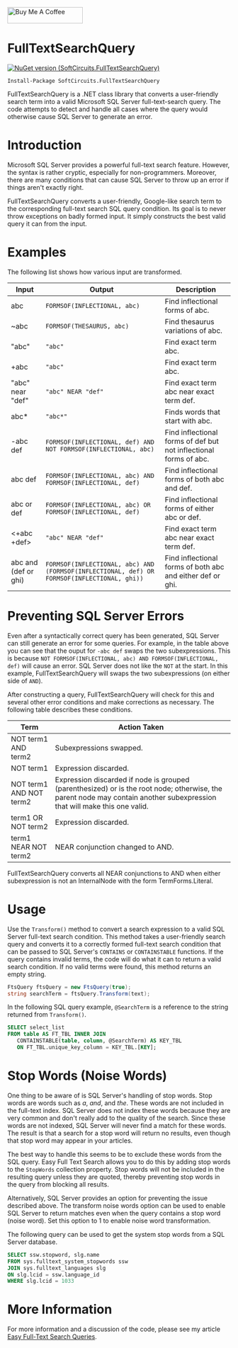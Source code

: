 <a href="https://www.buymeacoffee.com/jonathanwood" target="_blank"><img src="https://www.buymeacoffee.com/assets/img/custom_images/black_img.png" alt="Buy Me A Coffee" style="height: 37px !important;width: 170px !important;" ></a>

# FullTextSearchQuery

[![NuGet version (SoftCircuits.FullTextSearchQuery)](https://img.shields.io/nuget/v/SoftCircuits.FullTextSearchQuery.svg?style=flat-square)](https://www.nuget.org/packages/SoftCircuits.FullTextSearchQuery/)

```
Install-Package SoftCircuits.FullTextSearchQuery
```

FullTextSearchQuery is a .NET class library that converts a user-friendly search term into a valid Microsoft SQL Server full-text-search query. The code attempts to detect and handle all cases where the query would otherwise cause SQL Server to generate an error.

# Introduction
Microsoft SQL Server provides a powerful full-text search feature. However, the syntax is rather cryptic, especially for non-programmers. Moreover, there are many conditions that can cause SQL Server to throw up an error if things aren't exactly right.

FullTextSearchQuery converts a user-friendly, Google-like search term to the corresponding full-text search SQL query condition. Its goal is to never throw exceptions on badly formed input. It simply constructs the best valid query it can from the input.

# Examples
The following list shows how various input are transformed.

| Input | Output | Description |
| ---- | ---- | ---- |
| abc | `FORMSOF(INFLECTIONAL, abc)` | Find inflectional forms of abc.
| ~abc | `FORMSOF(THESAURUS, abc)` | Find thesaurus variations of abc.
| "abc" | `"abc"` | Find exact term abc.
| +abc | `"abc"` | Find exact term abc.
| "abc" near "def" | `"abc" NEAR "def"` | Find exact term abc near exact term def.
| abc* | `"abc*"` | Finds words that start with abc.
| -abc def | `FORMSOF(INFLECTIONAL, def) AND NOT FORMSOF(INFLECTIONAL, abc)` | Find inflectional forms of def but not inflectional forms of abc. |
| abc def | `FORMSOF(INFLECTIONAL, abc) AND FORMSOF(INFLECTIONAL, def)` | Find inflectional forms of both abc and def.
| abc or def | `FORMSOF(INFLECTIONAL, abc) OR FORMSOF(INFLECTIONAL, def)` | Find inflectional forms of either abc or def.
| &lt;+abc +def&gt; | `"abc" NEAR "def"` | Find exact term abc near exact term def.
| abc and (def or ghi) | `FORMSOF(INFLECTIONAL, abc) AND (FORMSOF(INFLECTIONAL, def) OR FORMSOF(INFLECTIONAL, ghi))` | Find inflectional forms of both abc and either def or ghi.

# Preventing SQL Server Errors
Even after a syntactically correct query has been generated, SQL Server can still generate an error for some queries. For example, in the table above you can see that the ouput for `-abc def` swaps the two subexpressions. This is because `NOT FORMSOF(INFLECTIONAL, abc) AND FORMSOF(INFLECTIONAL, def)` will cause an error. SQL Server does not like the `NOT` at the start. In this example, FullTextSearchQuery will swaps the two subexpressions (on either side of `AND`).

After constructing a query, FullTextSearchQuery will check for this and several other error conditions and make corrections as necessary. The following table describes these conditions.

| Term | Action Taken
| ---- | ----
| NOT term1 AND term2 | Subexpressions swapped.
| NOT term1 | Expression discarded.
| NOT term1 AND NOT term2 | Expression discarded if node is grouped (parenthesized) or is the root node; otherwise, the parent node may contain another subexpression that will make this one valid.
| term1 OR NOT term2 | Expression discarded.
| term1 NEAR NOT term2 | NEAR conjunction changed to AND.

FullTextSearchQuery converts all NEAR conjunctions to AND when either subexpression is not an InternalNode with the form TermForms.Literal.

# Usage
Use the `Transform()` method to convert a search expression to a valid SQL Server full-text search condition. This method takes a user-friendly search query and converts it to a correctly formed full-text search condition that can be passed to SQL Server's `CONTAINS` or `CONTAINSTABLE` functions. If the query contains invalid terms, the code will do what it can to return a valid search condition. If no valid terms were found, this method returns an empty string.

```c#
FtsQuery ftsQuery = new FtsQuery(true);
string searchTerm = ftsQuery.Transform(text);
```

In the following SQL query example, `@SearchTerm` is a reference to the string returned from `Transform()`.

```sql
SELECT select_list
FROM table AS FT_TBL INNER JOIN
   CONTAINSTABLE(table, column, @SearchTerm) AS KEY_TBL
   ON FT_TBL.unique_key_column = KEY_TBL.[KEY];
```

# Stop Words (Noise Words)
One thing to be aware of is SQL Server's handling of stop words. Stop words are words such as *a*, *and*, and *the*. These words are not included in the full-text index. SQL Server does not index these words because they are very common and don't really add to the quality of the search. Since these words are not indexed, SQL Server will never find a match for these words. The result is that a search for a stop word will return no results, even though that stop word may appear in your articles.

The best way to handle this seems to be to exclude these words from the SQL query. Easy Full Text Search allows you to do this by adding stop words to the `StopWords` collection property. Stop words will not be included in the resulting query unless they are quoted, thereby preventing stop words in the query from blocking all results.

Alternatively, SQL Server provides an option for preventing the issue described above. The transform noise words option can be used to enable SQL Server to return matches even when the query contains a stop word (noise word). Set this option to 1 to enable noise word transformation.

The following query can be used to get the system stop words from a SQL Server database.

```sql
SELECT ssw.stopword, slg.name
FROM sys.fulltext_system_stopwords ssw
JOIN sys.fulltext_languages slg
ON slg.lcid = ssw.language_id
WHERE slg.lcid = 1033
```

# More Information
For more information and a discussion of the code, please see my article [Easy Full-Text Search Queries](http://www.blackbeltcoder.com/Articles/data/easy-full-text-search-queries).
